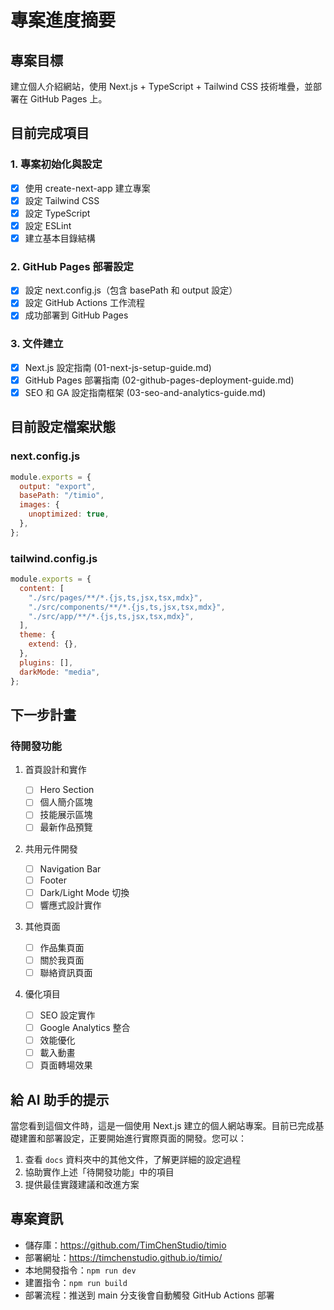 # 專案進度摘要

## 專案目標

建立個人介紹網站，使用 Next.js + TypeScript + Tailwind CSS 技術堆疊，並部署在 GitHub Pages 上。

## 目前完成項目

### 1. 專案初始化與設定

- [x] 使用 create-next-app 建立專案
- [x] 設定 Tailwind CSS
- [x] 設定 TypeScript
- [x] 設定 ESLint
- [x] 建立基本目錄結構

### 2. GitHub Pages 部署設定

- [x] 設定 next.config.js（包含 basePath 和 output 設定）
- [x] 設定 GitHub Actions 工作流程
- [x] 成功部署到 GitHub Pages

### 3. 文件建立

- [x] Next.js 設定指南 (01-next-js-setup-guide.md)
- [x] GitHub Pages 部署指南 (02-github-pages-deployment-guide.md)
- [x] SEO 和 GA 設定指南框架 (03-seo-and-analytics-guide.md)

## 目前設定檔案狀態

### next.config.js

```javascript
module.exports = {
  output: "export",
  basePath: "/timio",
  images: {
    unoptimized: true,
  },
};
```

### tailwind.config.js

```javascript
module.exports = {
  content: [
    "./src/pages/**/*.{js,ts,jsx,tsx,mdx}",
    "./src/components/**/*.{js,ts,jsx,tsx,mdx}",
    "./src/app/**/*.{js,ts,jsx,tsx,mdx}",
  ],
  theme: {
    extend: {},
  },
  plugins: [],
  darkMode: "media",
};
```

## 下一步計畫

### 待開發功能

1. 首頁設計和實作

   - [ ] Hero Section
   - [ ] 個人簡介區塊
   - [ ] 技能展示區塊
   - [ ] 最新作品預覽

2. 共用元件開發

   - [ ] Navigation Bar
   - [ ] Footer
   - [ ] Dark/Light Mode 切換
   - [ ] 響應式設計實作

3. 其他頁面

   - [ ] 作品集頁面
   - [ ] 關於我頁面
   - [ ] 聯絡資訊頁面

4. 優化項目
   - [ ] SEO 設定實作
   - [ ] Google Analytics 整合
   - [ ] 效能優化
   - [ ] 載入動畫
   - [ ] 頁面轉場效果

## 給 AI 助手的提示

當您看到這個文件時，這是一個使用 Next.js 建立的個人網站專案。目前已完成基礎建置和部署設定，正要開始進行實際頁面的開發。您可以：

1. 查看 `docs` 資料夾中的其他文件，了解更詳細的設定過程
2. 協助實作上述「待開發功能」中的項目
3. 提供最佳實踐建議和改進方案

## 專案資訊

- 儲存庫：https://github.com/TimChenStudio/timio
- 部署網址：https://timchenstudio.github.io/timio/
- 本地開發指令：`npm run dev`
- 建置指令：`npm run build`
- 部署流程：推送到 main 分支後會自動觸發 GitHub Actions 部署
